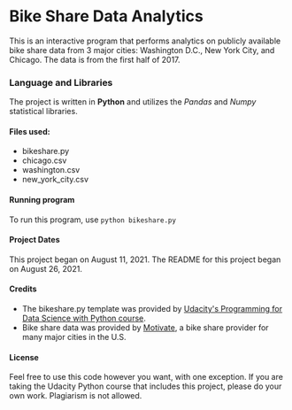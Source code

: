 # Bike Share Data Analytics
This is an interactive program that performs analytics on publicly available bike share data from 3 major cities:  Washington D.C., New York City, and Chicago.  The data is from the first half of 2017.

### Language and Libraries
The project is written in **Python** and utilizes the _Pandas_ and _Numpy_ statistical libraries.

#### Files used:
* bikeshare.py
* chicago.csv
* washington.csv
* new_york_city.csv

#### Running program
To run this program, use `python bikeshare.py`

#### Project Dates
This project began on August 11, 2021.  The README for this project began on August 26, 2021.

#### Credits
* The bikeshare.py template was provided by [Udacity's Programming for Data Science with Python course](https://www.udacity.com/course/programming-for-data-science-nanodegree--nd104).  
* Bike share data was provided by [Motivate](https://www.motivateco.com), a bike share provider for many major cities in the U.S.

#### License
Feel free to use this code however you want, with one exception.  If you are taking the Udacity Python course that includes this project, please do your own work.  Plagiarism is not allowed.

